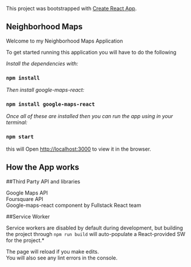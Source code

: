This project was bootstrapped with [Create React App](https://github.com/facebook/create-react-app).

## Neighborhood Maps

Welcome to my Neighborhood Maps Application

To get started running this application you will have to do the following

*Install the dependencies with:*

  ### `npm install`

*Then install google-maps-react:*

  ### `npm install google-maps-react`

*Once all of these are installed then you can run the app using in your terminal:*

  ### `npm start`

this will Open [http://localhost:3000](http://localhost:3000) to view it in the browser.

## How the App works
 


##Third Party API and libraries

Google Maps API<br>
Foursquare API<br>
Google-maps-react component by Fullstack React team 


##Service Worker

Service workers are disabled by default during development, but building the project through `npm run build` will auto-populate a React-provided SW for the project.*

The page will reload if you make edits.<br>
You will also see any lint errors in the console.

